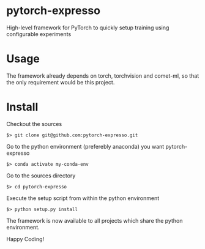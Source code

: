 # pytorch-expresso

High-level framework for PyTorch to quickly setup training using configurable experiments

# Usage

The framework already depends on torch, torchvision and comet-ml, so that the only requirement would be this project.

# Install

Checkout the sources 

`$> git clone git@github.com:pytorch-expresso.git`

Go to the python environment (preferebly anaconda) you want pytorch-expresso  

`$> conda activate my-conda-env`

Go to the sources directory

`$> cd pytorch-expresso`

Execute the setup script from within the python environment

`$> python setup.py install`

The framework is now available to all projects which share the python environment.

Happy Coding!